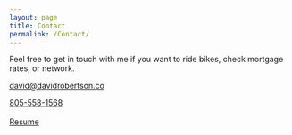 ```yaml
---
layout: page
title: Contact
permalink: /Contact/
---
```

Feel free to get in touch with me if you want to ride bikes, check mortgage rates, or network.

[david@davidrobertson.co](mailto:david@davidrobertson.co)

<a href="tel:8055581568">805-558-1568</a>
<br><br>
[Resume](/images/resume.pdf)
